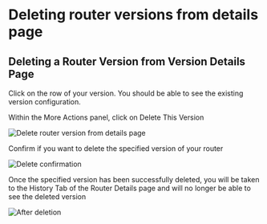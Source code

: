# Deleting router versions from details page

## Deleting a Router Version from Version Details Page

Click on the row of your version. You should be able to see the existing version configuration.

Within the More Actions panel, click on Delete This Version

![Delete router version from details page](../../../.gitbook/assets/version\_delete\_action.png)

Confirm if you want to delete the specified version of your router

![Delete confirmation](../../../.gitbook/assets/delete\_version\_modal.png)

Once the specified version has been successfully deleted, you will be taken to the History Tab of the Router Details page and will no longer be able to see the deleted version

![After deletion](../../../.gitbook/assets/success\_version\_delete.png)
